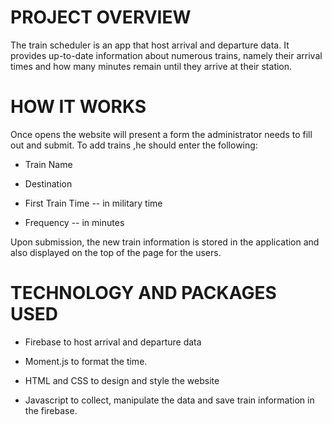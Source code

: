 # PROJECT OVERVIEW

The train scheduler is an app that host arrival and departure data. It provides up-to-date information about numerous trains, namely their arrival times and how many minutes remain until they arrive at their station.


# HOW IT WORKS

Once opens the website will present a form the administrator needs to fill out and submit. To add trains ,he should enter the following:

* Train Name

* Destination

* First Train Time -- in military time

* Frequency -- in minutes

Upon submission, the new train information is stored in the application and also displayed on the top of the page for the users. 


# TECHNOLOGY AND PACKAGES USED

* Firebase to host arrival and departure data

* Moment.js to format the time.

* HTML and CSS to design and style the website

* Javascript to collect, manipulate the data and save train information in the firebase.